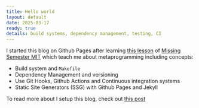 ```yaml
---
title: Hello world
layout: default
date: 2025-03-17
ready: true
details: build systems, dependency management, testing, CI
---
```


I started this blog on Github Pages after learning [this lesson](https://missing.csail.mit.edu/2020/metaprogramming/) of [Missing Semester MIT](https://missing.csail.mit.edu/) which teach me about metaprogramming including concepts:

- Build system and `Makefile`
- Dependency Management and versioning
- Use Git Hooks, Github Actions and Continuous integration systems
- Static Site Generators (SSG) with Github Pages and Jekyll

To read more about I setup this blog, check out [this post](/2025/setup-blog-with-github-pages-and-jekyll.html)
